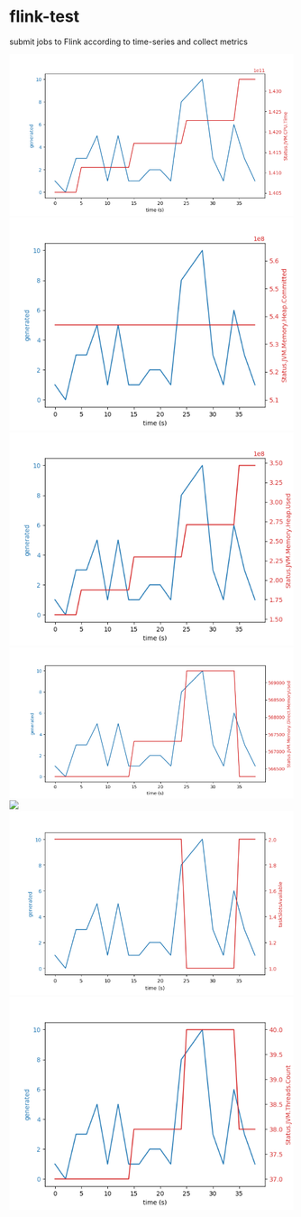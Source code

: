# flink-test

submit jobs to Flink according to time-series and collect metrics

![](cpu-time.png)
![](memory-heap-committed.png)
![](memory-heap.png)
![](memory-used.png)
![](runnung-jobs.png)
![](task-slots.png)
![](threads.png)
